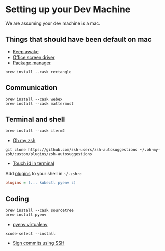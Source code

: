 # Setting up your Dev Machine

We are assuming your dev machine is a mac.

## Things that should have been default on mac

- [Keep awake](https://apps.apple.com/us/app/amphetamine/id937984704)
- [Office screen driver](https://www.synaptics.com/products/displaylink-graphics/downloads/macos)
- [Package manager](https://brew.sh/)

```shell
brew install --cask rectangle
```

## Communication

```shell
brew install --cask webex
brew install --cask mattermost
```

## Terminal and shell

```shell
brew install --cask iterm2
```

- [Oh my zsh](https://ohmyz.sh/)

```shell
git clone https://github.com/zsh-users/zsh-autosuggestions ~/.oh-my-zsh/custom/plugins/zsh-autosuggestions
```

- [Touch id in terminal](https://apple.stackexchange.com/questions/259093/can-touch-id-on-mac-authenticate-sudo-in-terminal)

Add [plugins](https://github.com/ohmyzsh/ohmyzsh/wiki/Plugins) to your shell in `~/.zshrc`

```ini
plugins = (... kubectl pyenv z)
```

## Coding

```shell
brew install --cask sourcetree
brew install pyenv
```

- [pyenv virtualenv](https://github.com/pyenv/pyenv-virtualenv)

```shell
xcode-select --install
```

- [Sign commits using SSH](https://docs.github.com/en/authentication/managing-commit-signature-verification/telling-git-about-your-signing-key#telling-git-about-your-ssh-key)
